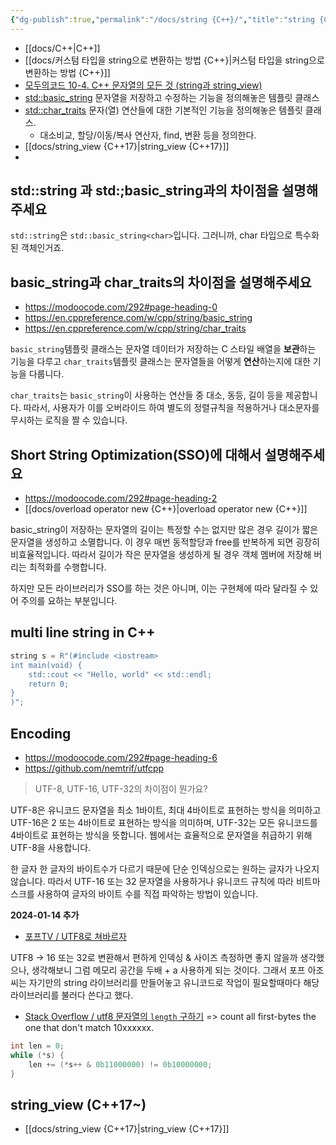 ```yaml
---
{"dg-publish":true,"permalink":"/docs/string {C++}/","title":"string {C++}"}
---
```


- [[docs/C++\|C++]]
- [[docs/커스텀 타입을 string으로 변환하는 방법 {C++}\|커스텀 타입을 string으로 변환하는 방법 {C++}]]
- [모두의코드 10-4. C++ 문자열의 모든 것 (string과 string_view)](https://modoocode.com/292)
- [std\:\:basic_string](https://en.cppreference.com/w/cpp/string/basic_string) 문자열을 저장하고 수정하는 기능을 정의해놓은 템플릿 클래스 
- [std\:\:char_traits](https://en.cppreference.com/w/cpp/string/char_traits) 문자(열) 연산들에 대한 기본적인 기능을 정의해놓은 템플릿 클래스. 
	- 대소비교, 할당/이동/복사 연산자, find, 변환 등을 정의한다.
- [[docs/string_view {C++17}\|string_view {C++17}]]
- 

## std::string 과 std:;basic_string과의 차이점을 설명해주세요

`std::string`은 `std::basic_string<char>`입니다. 그러니까, char 타입으로 특수화된 객체인거죠.

## basic_string과 char_traits의 차이점을 설명해주세요

- <https://modoocode.com/292#page-heading-0>
- <https://en.cppreference.com/w/cpp/string/basic_string>
- <https://en.cppreference.com/w/cpp/string/char_traits>

`basic_string`템플릿 클래스는 문자열 데이터가 저장하는 C 스타일 배열을 **보관**하는 기능을 다루고 `char_traits`템플릿 클래스는 문자열들을 어떻게 **연산**하는지에 대한 기능을 다룹니다. 

`char_traits`는 `basic_string`이 사용하는 연산들 중 대소, 동등, 길이 등을 제공합니다. 따라서, 사용자가 이를 오버라이드 하여 별도의 정렬규칙을 적용하거나 대소문자를 무시하는 로직을 짤 수 있습니다.

## Short String Optimization(SSO)에 대해서 설명해주세요

- <https://modoocode.com/292#page-heading-2>
- [[docs/overload operator new {C++}\|overload operator new {C++}]]

basic_string이 저장하는 문자열의 길이는 특정할 수는 없지만 많은 경우 길이가 짧은 문자열을 생성하고 소멸합니다. 이 경우 매번 동적할당과 free를 반복하게 되면 굉장히 비효율적입니다. 따라서 길이가 작은 문자열을 생성하게 될 경우 객체 멤버에 저장해 버리는 최적화를 수행합니다.

하지만 모든 라이브러리가 SSO를 하는 것은 아니며, 이는 구현체에 따라 달라질 수 있어 주의를 요하는 부분입니다.

## multi line string in C++

```cpp
string s = R"(#include <iostream>
int main(void) {
	std::cout << "Hello, world" << std::endl;
	return 0;
}
)";
```

## Encoding

- <https://modoocode.com/292#page-heading-6>
- <https://github.com/nemtrif/utfcpp>

> UTF-8, UTF-16, UTF-32의 차이점이 뭔가요?

UTF-8은 유니코드 문자열을 최소 1바이트, 최대 4바이트로 표현하는 방식을 의미하고 UTF-16은 2 또는 4바이트로 표현하는 방식을 의미하며, UTF-32는 모든 유니코드를 4바이트로 표현하는 방식을 뜻합니다. 웹에서는 효율적으로 문자열을 취급하기 위해 UTF-8을 사용합니다.

한 글자 한 글자의 바이트수가 다르기 때문에 단순 인덱싱으로는 원하는 글자가 나오지 않습니다. 따라서 UTF-16 또는 32 문자열을 사용하거나 유니코드 규칙에 따라 비트마스크를 사용하여 글자의 바이트 수를 직접 파악하는 방법이 있습니다.

**2024-01-14 추가**

- [포프TV / UTF8로 쳐바르자](https://youtu.be/qouu3gMJFJY?si=rYjnM4jbuK3sZ_UV)

UTF8 -> 16 또는 32로 변환해서 편하게 인덱싱 & 사이즈 측정하면 좋지 않을까 생각했으나, 생각해보니 그럼 메모리 공간을 두배 + a 사용하게 되는 것이다. 그래서 포프 아조씨는 자기만의 string 라이브러리를 만들어놓고 유니코드로 작업이 필요할때마다 해당 라이브러리를 불러다 쓴다고 했다.

- [Stack Overflow / utf8 문자열의 `length` 구하기](https://stackoverflow.com/questions/4063146/getting-the-actual-length-of-a-utf-8-encoded-stdstring) => count all first-bytes the one that don't match 10xxxxxx.

```cpp
int len = 0;
while (*s) {
	len += (*s++ & 0b11000000) != 0b10000000;
}
```

## string_view (C++17~)

- [[docs/string_view {C++17}\|string_view {C++17}]]
